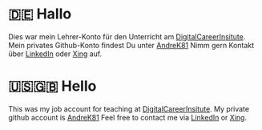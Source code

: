 # 🇩🇪 Hallo
Dies war mein Lehrer-Konto für den Unterricht am [DigitalCareerInsitute](https://digitalcareerinstitute.org/de/).
Mein privates Github-Konto findest Du unter [AndreK81](https://github.com/andrek81)
Nimm gern Kontakt über [LinkedIn](https://www.linkedin.com/in/andre-sciencebear/) oder [Xing](https://www.xing.com/profile/Andre_Kleinschmidt3/) auf.

# 🇺🇸🇬🇧 Hello
This was my job account for teaching at [DigitalCareerInsitute](https://digitalcareerinstitute.org/).
My private github account is [AndreK81](https://github.com/andrek81)
Feel free to contact me via [LinkedIn](https://www.linkedin.com/in/andre-sciencebear/) or [Xing](https://www.xing.com/profile/Andre_Kleinschmidt3/).
